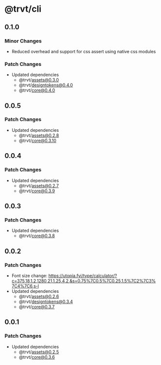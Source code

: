 # @trvt/cli

## 0.1.0

### Minor Changes

-   Reduced overhead and support for css assert using native css modules

### Patch Changes

-   Updated dependencies
    -   @trvt/assets@0.3.0
    -   @trvt/designtokens@0.4.0
    -   @trvt/core@0.4.0

## 0.0.5

### Patch Changes

-   Updated dependencies
    -   @trvt/assets@0.2.8
    -   @trvt/core@0.3.10

## 0.0.4

### Patch Changes

-   Updated dependencies
    -   @trvt/assets@0.2.7
    -   @trvt/core@0.3.9

## 0.0.3

### Patch Changes

-   Updated dependencies
    -   @trvt/core@0.3.8

## 0.0.2

### Patch Changes

-   Font size change: https://utopia.fyi/type/calculator/?c=375,18,1.2,1280,21,1.25,4,2,&s=0.75%7C0.5%7C0.25,1.5%7C2%7C3%7C4%7C6,s-l
-   Updated dependencies
    -   @trvt/assets@0.2.6
    -   @trvt/designtokens@0.3.4
    -   @trvt/core@0.3.7

## 0.0.1

### Patch Changes

-   Updated dependencies
    -   @trvt/assets@0.2.5
    -   @trvt/core@0.3.6
